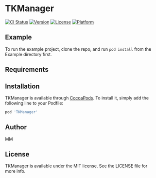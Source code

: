 # TKManager

[![CI Status](https://img.shields.io/travis/MM/TKManager.svg?style=flat)](https://travis-ci.org/MM/TKManager)
[![Version](https://img.shields.io/cocoapods/v/TKManager.svg?style=flat)](https://cocoapods.org/pods/TKManager)
[![License](https://img.shields.io/cocoapods/l/TKManager.svg?style=flat)](https://cocoapods.org/pods/TKManager)
[![Platform](https://img.shields.io/cocoapods/p/TKManager.svg?style=flat)](https://cocoapods.org/pods/TKManager)

## Example

To run the example project, clone the repo, and run `pod install` from the Example directory first.

## Requirements

## Installation

TKManager is available through [CocoaPods](https://cocoapods.org). To install
it, simply add the following line to your Podfile:

```ruby
pod 'TKManager'
```

## Author

MM

## License

TKManager is available under the MIT license. See the LICENSE file for more info.
